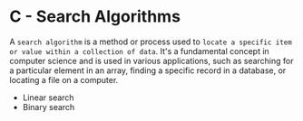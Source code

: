 # C - Search Algorithms
A `search algorithm` is a method or process used to `locate a specific item or value within a collection of data`. It's a fundamental concept in computer science and is used in various applications, such as searching for a particular element in an array, finding a specific record in a database, or locating a file on a computer.
+ Linear search
+ Binary search
